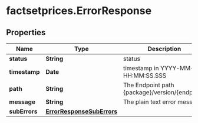 # factsetprices.ErrorResponse

## Properties

Name | Type | Description | Notes
------------ | ------------- | ------------- | -------------
**status** | **String** | status | [optional] 
**timestamp** | **Date** | timestamp in YYYY-MM-DD HH:MM:SS.SSS | [optional] 
**path** | **String** | The Endpoint path {package}/version/{endpoint} | [optional] 
**message** | **String** | The plain text error message | [optional] 
**subErrors** | [**ErrorResponseSubErrors**](ErrorResponseSubErrors.md) |  | [optional] 


